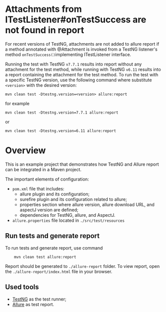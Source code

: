 # Attachments from ITestListener#onTestSuccess are not found in report
For recent versions of TestNG, attachments are not added to allure report
if a method annotated with @Attachment is invoked from a TestNG listener's method
`onTestSuccess()`implementing ITestListener interface.

Running the test with TestNG `v7.7.1` results into report without
any attachment for the test method, while running with TestNG `v6.11` results into 
a report containing the attachment for the test method.
To run the test with a specific TestNG version, use the following command where
substitute `<version>` with the desired version:
```
mvn clean test -Dtestng.version=<version> allure:report
```
for example
```
mvn clean test -Dtestng.version=7.7.1 allure:report
```
or
```
mvn clean test -Dtestng.version=6.11 allure:report
```


# Overview
This is an example project that demonstrates how TestNG and Allure report can be integrated 
in a Maven project.

The important elements of configuration:
- `pom.xml` file that includes:
  - allure plugin and its configuration;
  - surefire plugin and its configuration related to allure;
  - properties section where allure version, allure download URL, and aspectJ version are defined;
  - dependencies for TestNG, allure, and AspectJ.
- `allure.properties` file located in `./src/test/resources`

## Run tests and generate report
To run tests and generate report, use command
```
    mvn clean test allure:report
```

Report should be generated to `./allure-report` folder.
To view report, open the `./allure-report/index.html` file in your browser.

## Used tools
- [TestNG](https://testng.org/doc/) as the test runner;
- [Allure](https://docs.qameta.io/allure/) as test report.